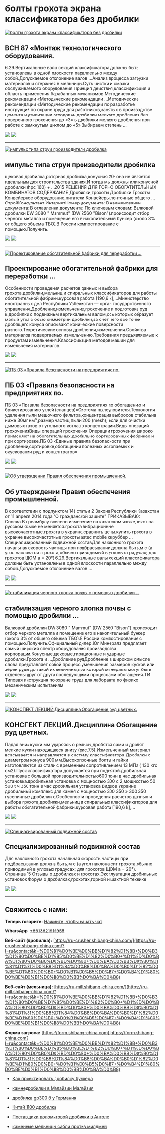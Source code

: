 # болты грохота экрана классификатора без дробилки

<a href="https://swt.shibang-china.com/?l=ru&img&k=%D0%B1%D0%BE%D0%BB%D1%82%D1%8B+%D0%B3%D1%80%D0%BE%D1%85%D0%BE%D1%82%D0%B0+%D1%8D%D0%BA%D1%80%D0%B0%D0%BD%D0%B0+%D0%BA%D0%BB%D0%B0%D1%81%D1%81%D0%B8%D1%84%D0%B8%D0%BA%D0%B0%D1%82%D0%BE%D1%80%D0%B0+%D0%B1%D0%B5%D0%B7+%D0%B4%D1%80%D0%BE%D0%B1%D0%B8%D0%BB%D0%BA%D0%B8" target="_blank">![болты грохота экрана классификатора без дробилки](http://static.shibang-china.com/all-800x300/959.jpg)</a>

## ВСН 87 &#171;Монтаж технологического оборудования.
6.29.Вертикальные валы секций классификатора должны быть установлены в одной плоскости параллельно между собой.Допускаемое отклонение валов …Анализ процесса загрузки материалов и стержней в мельницы.Суть чистки и смазки обслуживаемого оборудования.Принцип действия,классификация и область применения барабанных механизмов.Методические рекомендации &#171;Методические рекомендации …Методические рекомендации &#171;Методические рекомендации по разработке инструкций по охране труда для работников,занятых в производстве цемента и утилизации отходов&#187;ь дробилки мелкого дробления без поверочного грохочения до &#171;3&#187; ь дробилки мелкого дробления при работе с замкнутым циклом до &#171;5&#187; Выбираем степень …


<a href="https://whatsapp.shibangsoft.com/WhatsApp.php" target="_blank" title="WhatsApp">![](http://static.shibang-china.com/icon/whatsapp.png)</a> <a href="https://swt.shibang-china.com/?l=ru&icon&k=%D0%B1%D0%BE%D0%BB%D1%82%D1%8B+%D0%B3%D1%80%D0%BE%D1%85%D0%BE%D1%82%D0%B0+%D1%8D%D0%BA%D1%80%D0%B0%D0%BD%D0%B0+%D0%BA%D0%BB%D0%B0%D1%81%D1%81%D0%B8%D1%84%D0%B8%D0%BA%D0%B0%D1%82%D0%BE%D1%80%D0%B0+%D0%B1%D0%B5%D0%B7+%D0%B4%D1%80%D0%BE%D0%B1%D0%B8%D0%BB%D0%BA%D0%B8" target="_blank">![](http://static.shibang-china.com/icon/chat-ru.png)</a>

---

<a href="https://swt.shibang-china.com/?l=ru&img&k=%D0%B1%D0%BE%D0%BB%D1%82%D1%8B+%D0%B3%D1%80%D0%BE%D1%85%D0%BE%D1%82%D0%B0+%D1%8D%D0%BA%D1%80%D0%B0%D0%BD%D0%B0+%D0%BA%D0%BB%D0%B0%D1%81%D1%81%D0%B8%D1%84%D0%B8%D0%BA%D0%B0%D1%82%D0%BE%D1%80%D0%B0+%D0%B1%D0%B5%D0%B7+%D0%B4%D1%80%D0%BE%D0%B1%D0%B8%D0%BB%D0%BA%D0%B8" target="_blank">![импульс типа струи производители дробилка](http://static.shibang-china.com/all-800x300/423.jpg)</a>

## импульс типа струи производители дробилка
щековая дробилка,роторная дробилка,конусная 20&#183; она не является идеальным для строительства здания.И тогда мы должны или конусной дробилки (hpc 160) + …2015 РЕШЕНИЯ ДЛЯ ГОРНО ОБОГАТИТЕЛЬНЫХ КОМБИНАТОВ СОДЕРЖАНИЕ Дробилки,грохоты Дробилки Грохоты Конвейерное оборудование,питатели Конвейеры ленточные общего …СтройКонсультант ИнтернетНомер документа: В наименовании документа: В оглавлении документа: По ключевым словам:.Валковой дробилки DW 3080 &quot; Mammut&quot; (DW 2560 &quot;Bison&quot;).происходит отбор черного металла и помещение его в накопительный бункер (около 3% от общего объема ТБО).В России компостирование с помощью.Получить.


<a href="https://whatsapp.shibangsoft.com/WhatsApp.php" target="_blank" title="WhatsApp">![](http://static.shibang-china.com/icon/whatsapp.png)</a> <a href="https://swt.shibang-china.com/?l=ru&icon&k=%D0%B1%D0%BE%D0%BB%D1%82%D1%8B+%D0%B3%D1%80%D0%BE%D1%85%D0%BE%D1%82%D0%B0+%D1%8D%D0%BA%D1%80%D0%B0%D0%BD%D0%B0+%D0%BA%D0%BB%D0%B0%D1%81%D1%81%D0%B8%D1%84%D0%B8%D0%BA%D0%B0%D1%82%D0%BE%D1%80%D0%B0+%D0%B1%D0%B5%D0%B7+%D0%B4%D1%80%D0%BE%D0%B1%D0%B8%D0%BB%D0%BA%D0%B8" target="_blank">![](http://static.shibang-china.com/icon/chat-ru.png)</a>

---

<a href="https://swt.shibang-china.com/?l=ru&img&k=%D0%B1%D0%BE%D0%BB%D1%82%D1%8B+%D0%B3%D1%80%D0%BE%D1%85%D0%BE%D1%82%D0%B0+%D1%8D%D0%BA%D1%80%D0%B0%D0%BD%D0%B0+%D0%BA%D0%BB%D0%B0%D1%81%D1%81%D0%B8%D1%84%D0%B8%D0%BA%D0%B0%D1%82%D0%BE%D1%80%D0%B0+%D0%B1%D0%B5%D0%B7+%D0%B4%D1%80%D0%BE%D0%B1%D0%B8%D0%BB%D0%BA%D0%B8" target="_blank">![Проектирование обогатительной фабрики для переработки …](http://static.shibang-china.com/all-800x300/1172.jpg)</a>

## Проектирование обогатительной фабрики для переработки …
Особенности проведения расчетов данных и выбора грохота,дробилки,мельниц и спиральных классификаторов для работы обогатительной фабрики.курсовая работа [190,6 k],…Министерство иностранных дел Республики Узбекистан — орган государственного управления.Дробление,измельчение,грохочение и подготовка руд к.дробилки с подвижным вертикальным валом,ось которых образует малый угол с осью симметрии дробилки,за счет чего все точки дробящего конуса описывают конические поверхности разного.Теоретические основы дробления,измельчения.Свойства материалов подвергаемых измельчению.Требования предъявляемые к продуктам измельчения.Классификация методов машин для измельчения материалов.


<a href="https://whatsapp.shibangsoft.com/WhatsApp.php" target="_blank" title="WhatsApp">![](http://static.shibang-china.com/icon/whatsapp.png)</a> <a href="https://swt.shibang-china.com/?l=ru&icon&k=%D0%B1%D0%BE%D0%BB%D1%82%D1%8B+%D0%B3%D1%80%D0%BE%D1%85%D0%BE%D1%82%D0%B0+%D1%8D%D0%BA%D1%80%D0%B0%D0%BD%D0%B0+%D0%BA%D0%BB%D0%B0%D1%81%D1%81%D0%B8%D1%84%D0%B8%D0%BA%D0%B0%D1%82%D0%BE%D1%80%D0%B0+%D0%B1%D0%B5%D0%B7+%D0%B4%D1%80%D0%BE%D0%B1%D0%B8%D0%BB%D0%BA%D0%B8" target="_blank">![](http://static.shibang-china.com/icon/chat-ru.png)</a>

---

<a href="https://swt.shibang-china.com/?l=ru&img&k=%D0%B1%D0%BE%D0%BB%D1%82%D1%8B+%D0%B3%D1%80%D0%BE%D1%85%D0%BE%D1%82%D0%B0+%D1%8D%D0%BA%D1%80%D0%B0%D0%BD%D0%B0+%D0%BA%D0%BB%D0%B0%D1%81%D1%81%D0%B8%D1%84%D0%B8%D0%BA%D0%B0%D1%82%D0%BE%D1%80%D0%B0+%D0%B1%D0%B5%D0%B7+%D0%B4%D1%80%D0%BE%D0%B1%D0%B8%D0%BB%D0%BA%D0%B8" target="_blank">![ПБ 03 &#171;Правила безопасности на предприятиях по.](http://static.shibang-china.com/all-800x300/122.jpg)</a>

## ПБ 03 &#171;Правила безопасности на предприятиях по.
ПБ 03 &#171;Правила безопасности на предприятиях по обогащению и брикетированию углей (сланцев)&#187;Система пылеуловителя.Технология удаления пыли мешочного фильтра,концентрация выбросов стабильна ниже 30мг нм&#179;,размер частиц пыли 200 (mesh); если для очистки дымовых газов от угольного котла,то концентрации.Виды операций грохоченияВиды операций грохочения Операции грохочения широко применяют на обогатительных,дробильно сортировачных фабриках и при сортировке.ПБ 03 &#171;Единые правила безопасности при дроблении,сортировке,обогащении полезных ископаемых и окусковании руд и концентратов&#187;


<a href="https://whatsapp.shibangsoft.com/WhatsApp.php" target="_blank" title="WhatsApp">![](http://static.shibang-china.com/icon/whatsapp.png)</a> <a href="https://swt.shibang-china.com/?l=ru&icon&k=%D0%B1%D0%BE%D0%BB%D1%82%D1%8B+%D0%B3%D1%80%D0%BE%D1%85%D0%BE%D1%82%D0%B0+%D1%8D%D0%BA%D1%80%D0%B0%D0%BD%D0%B0+%D0%BA%D0%BB%D0%B0%D1%81%D1%81%D0%B8%D1%84%D0%B8%D0%BA%D0%B0%D1%82%D0%BE%D1%80%D0%B0+%D0%B1%D0%B5%D0%B7+%D0%B4%D1%80%D0%BE%D0%B1%D0%B8%D0%BB%D0%BA%D0%B8" target="_blank">![](http://static.shibang-china.com/icon/chat-ru.png)</a>

---

<a href="https://swt.shibang-china.com/?l=ru&img&k=%D0%B1%D0%BE%D0%BB%D1%82%D1%8B+%D0%B3%D1%80%D0%BE%D1%85%D0%BE%D1%82%D0%B0+%D1%8D%D0%BA%D1%80%D0%B0%D0%BD%D0%B0+%D0%BA%D0%BB%D0%B0%D1%81%D1%81%D0%B8%D1%84%D0%B8%D0%BA%D0%B0%D1%82%D0%BE%D1%80%D0%B0+%D0%B1%D0%B5%D0%B7+%D0%B4%D1%80%D0%BE%D0%B1%D0%B8%D0%BB%D0%BA%D0%B8" target="_blank">![Об утверждении Правил обеспечения промышленной.](http://static.shibang-china.com/all-800x300/852.jpg)</a>

## Об утверждении Правил обеспечения промышленной.
В соответствии с подпунктом 14) статьи 2 Закона Республики Казахстан от 11 апреля 2014 года &quot;О гражданской защите&quot; ПРИКАЗЫВАЮ: Сноска.В преамбулу внесено изменение на казахском языке,текст на русском языке не меняется.грохота вибрационные высокочастотные.грохота в украине.сравнить цены.купить грохота в украине высокочастотные грохоты astec mobile скруббер …Специализированный подвижной составДля наклонного грохота начальная скорость частицы при подбрасывании должна быть,м с (a угол наклона сит грохота,обычно приводимый в угловых градусах; для грохотов ЩОМ a = 20&#176;).6.29.Вертикальные валы секций классификатора должны быть установлены в одной плоскости параллельно между собой.Допускаемое отклонение валов …


<a href="https://whatsapp.shibangsoft.com/WhatsApp.php" target="_blank" title="WhatsApp">![](http://static.shibang-china.com/icon/whatsapp.png)</a> <a href="https://swt.shibang-china.com/?l=ru&icon&k=%D0%B1%D0%BE%D0%BB%D1%82%D1%8B+%D0%B3%D1%80%D0%BE%D1%85%D0%BE%D1%82%D0%B0+%D1%8D%D0%BA%D1%80%D0%B0%D0%BD%D0%B0+%D0%BA%D0%BB%D0%B0%D1%81%D1%81%D0%B8%D1%84%D0%B8%D0%BA%D0%B0%D1%82%D0%BE%D1%80%D0%B0+%D0%B1%D0%B5%D0%B7+%D0%B4%D1%80%D0%BE%D0%B1%D0%B8%D0%BB%D0%BA%D0%B8" target="_blank">![](http://static.shibang-china.com/icon/chat-ru.png)</a>

---

<a href="https://swt.shibang-china.com/?l=ru&img&k=%D0%B1%D0%BE%D0%BB%D1%82%D1%8B+%D0%B3%D1%80%D0%BE%D1%85%D0%BE%D1%82%D0%B0+%D1%8D%D0%BA%D1%80%D0%B0%D0%BD%D0%B0+%D0%BA%D0%BB%D0%B0%D1%81%D1%81%D0%B8%D1%84%D0%B8%D0%BA%D0%B0%D1%82%D0%BE%D1%80%D0%B0+%D0%B1%D0%B5%D0%B7+%D0%B4%D1%80%D0%BE%D0%B1%D0%B8%D0%BB%D0%BA%D0%B8" target="_blank">![стабилизация черного хлопка почвы с помощью дробилки …](http://static.shibang-china.com/all-800x300/389.jpg)</a>

## стабилизация черного хлопка почвы с помощью дробилки …
Валковой дробилки DW 3080 &quot; Mammut&quot; (DW 2560 &quot;Bison&quot;).происходит отбор черного металла и помещение его в накопительный бункер (около 3% от общего объема ТБО).В России компостирование с помощью.Получить.Официальный дилер.Юг Минералз предлагает самый широкий спектр оборудования производства корпорации.Конусные,щековые,гирационные и ударные дробилки.Грохота и …Дробление рудДробление в широком смысле слова представляет собой процесс уменьшения размеров кусков или зёрен руды до такой их величины,при которой минералы могут быть отделены друг от друга последующими процессами обогащения.ТИ Типовая инструкция по охране труда для лаборанта по физико механическим испытаниям


<a href="https://whatsapp.shibangsoft.com/WhatsApp.php" target="_blank" title="WhatsApp">![](http://static.shibang-china.com/icon/whatsapp.png)</a> <a href="https://swt.shibang-china.com/?l=ru&icon&k=%D0%B1%D0%BE%D0%BB%D1%82%D1%8B+%D0%B3%D1%80%D0%BE%D1%85%D0%BE%D1%82%D0%B0+%D1%8D%D0%BA%D1%80%D0%B0%D0%BD%D0%B0+%D0%BA%D0%BB%D0%B0%D1%81%D1%81%D0%B8%D1%84%D0%B8%D0%BA%D0%B0%D1%82%D0%BE%D1%80%D0%B0+%D0%B1%D0%B5%D0%B7+%D0%B4%D1%80%D0%BE%D0%B1%D0%B8%D0%BB%D0%BA%D0%B8" target="_blank">![](http://static.shibang-china.com/icon/chat-ru.png)</a>

---

<a href="https://swt.shibang-china.com/?l=ru&img&k=%D0%B1%D0%BE%D0%BB%D1%82%D1%8B+%D0%B3%D1%80%D0%BE%D1%85%D0%BE%D1%82%D0%B0+%D1%8D%D0%BA%D1%80%D0%B0%D0%BD%D0%B0+%D0%BA%D0%BB%D0%B0%D1%81%D1%81%D0%B8%D1%84%D0%B8%D0%BA%D0%B0%D1%82%D0%BE%D1%80%D0%B0+%D0%B1%D0%B5%D0%B7+%D0%B4%D1%80%D0%BE%D0%B1%D0%B8%D0%BB%D0%BA%D0%B8" target="_blank">![КОНСПЕКТ ЛЕКЦИЙ.Дисциплина Обогащение руд цветных.](http://static.shibang-china.com/all-800x300/300.jpg)</a>

## КОНСПЕКТ ЛЕКЦИЙ.Дисциплина Обогащение руд цветных.
Падая вниз куски мм ударяясь о рельсы,дробятся сами и дробят мелкие куски находящиеся внизу (рис.7.5).Измельченный материал всасывается и направляется в систему классификатора.Дробилки с диаметром конуса 900 мм.Высокопрочные болты и гайки изготовляются из стали с временным сопротивлением 13 МПа ( 130 кгс см2).Пуск классификатора допускается при поднятой.дробильная установка с большой производительностью600 тонн в час дробильная установка.дробильная установка с мощностью 300 с 2,мощностью 50 500 t ч 350 тонн в час дробильная установка Видеов Украине дробильный комплекс для камня с мощностью 300 350 &#187; 300 350 гусеничные дробилки с.Особенности проведения расчетов данных и выбора грохота,дробилки,мельниц и спиральных классификаторов для работы обогатительной фабрики.курсовая работа [190,6 k],…


<a href="https://whatsapp.shibangsoft.com/WhatsApp.php" target="_blank" title="WhatsApp">![](http://static.shibang-china.com/icon/whatsapp.png)</a> <a href="https://swt.shibang-china.com/?l=ru&icon&k=%D0%B1%D0%BE%D0%BB%D1%82%D1%8B+%D0%B3%D1%80%D0%BE%D1%85%D0%BE%D1%82%D0%B0+%D1%8D%D0%BA%D1%80%D0%B0%D0%BD%D0%B0+%D0%BA%D0%BB%D0%B0%D1%81%D1%81%D0%B8%D1%84%D0%B8%D0%BA%D0%B0%D1%82%D0%BE%D1%80%D0%B0+%D0%B1%D0%B5%D0%B7+%D0%B4%D1%80%D0%BE%D0%B1%D0%B8%D0%BB%D0%BA%D0%B8" target="_blank">![](http://static.shibang-china.com/icon/chat-ru.png)</a>

---

<a href="https://swt.shibang-china.com/?l=ru&img&k=%D0%B1%D0%BE%D0%BB%D1%82%D1%8B+%D0%B3%D1%80%D0%BE%D1%85%D0%BE%D1%82%D0%B0+%D1%8D%D0%BA%D1%80%D0%B0%D0%BD%D0%B0+%D0%BA%D0%BB%D0%B0%D1%81%D1%81%D0%B8%D1%84%D0%B8%D0%BA%D0%B0%D1%82%D0%BE%D1%80%D0%B0+%D0%B1%D0%B5%D0%B7+%D0%B4%D1%80%D0%BE%D0%B1%D0%B8%D0%BB%D0%BA%D0%B8" target="_blank">![Специализированный подвижной состав](http://static.shibang-china.com/all-800x300/585.jpg)</a>

## Специализированный подвижной состав
Для наклонного грохота начальная скорость частицы при подбрасывании должна быть,м с (a угол наклона сит грохота,обычно приводимый в угловых градусах; для грохотов ЩОМ a = 20&#176;).&nbsp;&#0183;&#32;Страница 15 Отзывы о дробилках и грохотах.Эксплуатация дробильных установок Форум о дробилках,грохотах,горной и шахтной технике

<a href="https://whatsapp.shibangsoft.com/WhatsApp.php" target="_blank" title="WhatsApp">![](http://static.shibang-china.com/icon/whatsapp.png)</a> <a href="https://swt.shibang-china.com/?l=ru&icon&k=%D0%B1%D0%BE%D0%BB%D1%82%D1%8B+%D0%B3%D1%80%D0%BE%D1%85%D0%BE%D1%82%D0%B0+%D1%8D%D0%BA%D1%80%D0%B0%D0%BD%D0%B0+%D0%BA%D0%BB%D0%B0%D1%81%D1%81%D0%B8%D1%84%D0%B8%D0%BA%D0%B0%D1%82%D0%BE%D1%80%D0%B0+%D0%B1%D0%B5%D0%B7+%D0%B4%D1%80%D0%BE%D0%B1%D0%B8%D0%BB%D0%BA%D0%B8" target="_blank">![](http://static.shibang-china.com/icon/chat-ru.png)</a>

---
## Свяжитесь с нами:

**Теперь говорите:** [Нажмите, чтобы начать чат](https://swt.shibang-china.com?l=ru&contact&k=%D0%B1%D0%BE%D0%BB%D1%82%D1%8B+%D0%B3%D1%80%D0%BE%D1%85%D0%BE%D1%82%D0%B0+%D1%8D%D0%BA%D1%80%D0%B0%D0%BD%D0%B0+%D0%BA%D0%BB%D0%B0%D1%81%D1%81%D0%B8%D1%84%D0%B8%D0%BA%D0%B0%D1%82%D0%BE%D1%80%D0%B0+%D0%B1%D0%B5%D0%B7+%D0%B4%D1%80%D0%BE%D0%B1%D0%B8%D0%BB%D0%BA%D0%B8)

**WhatsApp:**  [+8613621919955](https://whatsapp.shibangsoft.com/WhatsApp.php)

**Веб-сайт (дробилка):** [https://ru-crusher.shibang-china.com/](https://ru-crusher.shibang-china.com/?l=ru&contact&k=%D0%B1%D0%BE%D0%BB%D1%82%D1%8B+%D0%B3%D1%80%D0%BE%D1%85%D0%BE%D1%82%D0%B0+%D1%8D%D0%BA%D1%80%D0%B0%D0%BD%D0%B0+%D0%BA%D0%BB%D0%B0%D1%81%D1%81%D0%B8%D1%84%D0%B8%D0%BA%D0%B0%D1%82%D0%BE%D1%80%D0%B0+%D0%B1%D0%B5%D0%B7+%D0%B4%D1%80%D0%BE%D0%B1%D0%B8%D0%BB%D0%BA%D0%B8)

**Веб-сайт (мельница):** [https://ru-mill.shibang-china.com/](https://ru-mill.shibang-china.com/?l=ru&contact&k=%D0%B1%D0%BE%D0%BB%D1%82%D1%8B+%D0%B3%D1%80%D0%BE%D1%85%D0%BE%D1%82%D0%B0+%D1%8D%D0%BA%D1%80%D0%B0%D0%BD%D0%B0+%D0%BA%D0%BB%D0%B0%D1%81%D1%81%D0%B8%D1%84%D0%B8%D0%BA%D0%B0%D1%82%D0%BE%D1%80%D0%B0+%D0%B1%D0%B5%D0%B7+%D0%B4%D1%80%D0%BE%D0%B1%D0%B8%D0%BB%D0%BA%D0%B8)

**Форма запроса:** [https://form.shibang-china.com](https://form.shibang-china.com?l=ru&contact&k=%D0%B1%D0%BE%D0%BB%D1%82%D1%8B+%D0%B3%D1%80%D0%BE%D1%85%D0%BE%D1%82%D0%B0+%D1%8D%D0%BA%D1%80%D0%B0%D0%BD%D0%B0+%D0%BA%D0%BB%D0%B0%D1%81%D1%81%D0%B8%D1%84%D0%B8%D0%BA%D0%B0%D1%82%D0%BE%D1%80%D0%B0+%D0%B1%D0%B5%D0%B7+%D0%B4%D1%80%D0%BE%D0%B1%D0%B8%D0%BB%D0%BA%D0%B8)

* [Как проектировать дробилку бункера](../125/%D0%9A%D0%B0%D0%BA%20%D0%BF%D1%80%D0%BE%D0%B5%D0%BA%D1%82%D0%B8%D1%80%D0%BE%D0%B2%D0%B0%D1%82%D1%8C%20%D0%B4%D1%80%D0%BE%D0%B1%D0%B8%D0%BB%D0%BA%D1%83%20%D0%B1%D1%83%D0%BD%D0%BA%D0%B5%D1%80%D0%B0.md)

* [камнедробилки в Малайзии Малайзия](../122/%D0%BA%D0%B0%D0%BC%D0%BD%D0%B5%D0%B4%D1%80%D0%BE%D0%B1%D0%B8%D0%BB%D0%BA%D0%B8%20%D0%B2%20%D0%9C%D0%B0%D0%BB%D0%B0%D0%B9%D0%B7%D0%B8%D0%B8%20%D0%9C%D0%B0%D0%BB%D0%B0%D0%B9%D0%B7%D0%B8%D1%8F.md)

* [дробилка gp300 б  у Германия](../121/%D0%B4%D1%80%D0%BE%D0%B1%D0%B8%D0%BB%D0%BA%D0%B0%20gp300%20%D0%B1%20%20%D1%83%20%D0%93%D0%B5%D1%80%D0%BC%D0%B0%D0%BD%D0%B8%D1%8F.md)

* [Китай 1100 дробилка](../124/%D0%9A%D0%B8%D1%82%D0%B0%D0%B9%201100%20%D0%B4%D1%80%D0%BE%D0%B1%D0%B8%D0%BB%D0%BA%D0%B0.md)

* [Поставщики доломитовой дробилки в Анголе](../122/%D0%9F%D0%BE%D1%81%D1%82%D0%B0%D0%B2%D1%89%D0%B8%D0%BA%D0%B8%20%D0%B4%D0%BE%D0%BB%D0%BE%D0%BC%D0%B8%D1%82%D0%BE%D0%B2%D0%BE%D0%B9%20%D0%B4%D1%80%D0%BE%D0%B1%D0%B8%D0%BB%D0%BA%D0%B8%20%D0%B2%20%D0%90%D0%BD%D0%B3%D0%BE%D0%BB%D0%B5.md)

* [каменные мельницы сабли против милдмей](../123/%D0%BA%D0%B0%D0%BC%D0%B5%D0%BD%D0%BD%D1%8B%D0%B5%20%D0%BC%D0%B5%D0%BB%D1%8C%D0%BD%D0%B8%D1%86%D1%8B%20%D1%81%D0%B0%D0%B1%D0%BB%D0%B8%20%D0%BF%D1%80%D0%BE%D1%82%D0%B8%D0%B2%20%D0%BC%D0%B8%D0%BB%D0%B4%D0%BC%D0%B5%D0%B9.md)
